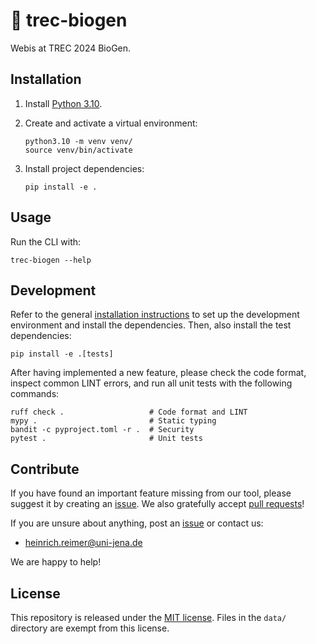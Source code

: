 # 🏥 trec-biogen

Webis at TREC 2024 BioGen.

## Installation

1. Install [Python 3.10](https://python.org/downloads/).
2. Create and activate a virtual environment:

    ```shell
    python3.10 -m venv venv/
    source venv/bin/activate
    ```

3. Install project dependencies:

    ```shell
    pip install -e .
    ```

## Usage

Run the CLI with:

```shell
trec-biogen --help
```

## Development

Refer to the general [installation instructions](#installation) to set up the development environment and install the dependencies.
Then, also install the test dependencies:

```shell
pip install -e .[tests]
```

After having implemented a new feature, please check the code format, inspect common LINT errors, and run all unit tests with the following commands:

```shell
ruff check .                   # Code format and LINT
mypy .                         # Static typing
bandit -c pyproject.toml -r .  # Security
pytest .                       # Unit tests
```

## Contribute

If you have found an important feature missing from our tool, please suggest it by creating an [issue](https://github.com/heinrichreimer/trec-biogen/issues). We also gratefully accept [pull requests](https://github.com/heinrichreimer/trec-biogen/pulls)!

If you are unsure about anything, post an [issue](https://github.com/heinrichreimer/trec-biogen/issues/new) or contact us:

- [heinrich.reimer@uni-jena.de](mailto:heinrich.reimer@uni-jena.de)

We are happy to help!

## License

This repository is released under the [MIT license](LICENSE).
Files in the `data/` directory are exempt from this license.
